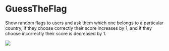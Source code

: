 # GuessTheFlag
Show random flags to users and ask them which one belongs to a particular country,
if they choose correctly their score increases by 1, and if they choose incorrectly 
their score is decreased by 1.

<a href="http://www.dazzlejunction.com/generators/image-generator.php" title="html image code" target="_blank"><img src="https://media.giphy.com/media/RTurOka4Dm5lm/giphy.gif" border="0"></a>
